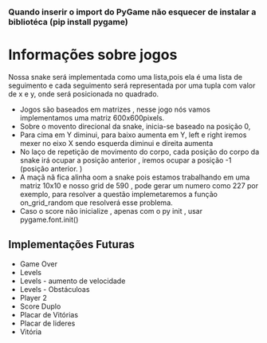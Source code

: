 ###  Quando inserir o import do PyGame não esquecer de instalar a bibliotéca (pip install pygame)

# Informações sobre jogos 
Nossa snake será implementada como uma lista,pois ela é uma lista de seguimento e cada seguimento será representada por uma tupla com valor de x e y,
onde será posicionada no quadrado. 

- Jogos são baseados em matrizes , nesse jogo nós vamos implementamos uma matriz 600x600pixels. 
- Sobre o movento direcional da snake, inicia-se baseado na posição 0, 
- Para cima em Y diminui, para baixo aumenta em Y, left e right iremos mexer no eixo X sendo esquerda diminui e direita aumenta
- No laço de repetição de movimento do corpo, cada posição do corpo da snake irá ocupar a posição anterior , iremos ocupar a posição -1 (posição anterior. )
- A maçã nã fica alinha oom a snake pois estamos trabalhando em uma matriz 10x10 e nosso grid de 590 , pode gerar um numero como 227 por exemplo, para resolver 
a questão implemetaremos a função on_grid_random que resolverá esse problema. 
- Caso o score não inicialize , apenas com o py init , usar pygame.font.init()


## Implementações Futuras 

- Game Over 
- Levels 
- Levels - aumento de velocidade 
- Levels - Obstáculoas 
- Player 2
- Score Duplo 
- Placar de Vitórias 
- Placar de lideres  
- Vitória

